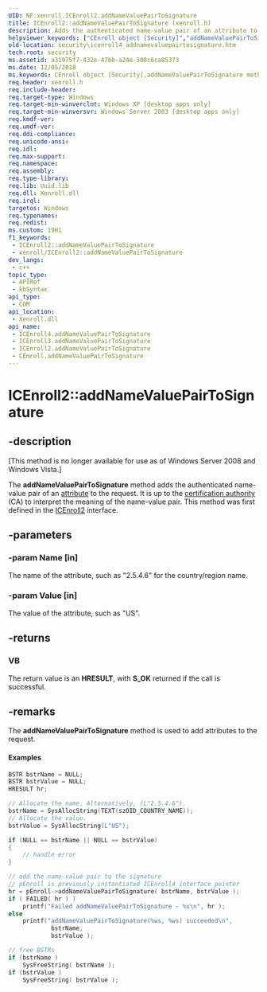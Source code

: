 ```yaml
---
UID: NF:xenroll.ICEnroll2.addNameValuePairToSignature
title: ICEnroll2::addNameValuePairToSignature (xenroll.h)
description: Adds the authenticated name-value pair of an attribute to the request. It is up to the certification authority (CA) to interpret the meaning of the name-value pair.
helpviewer_keywords: ["CEnroll object [Security]","addNameValuePairToSignature method","ICEnroll2 interface [Security]","addNameValuePairToSignature method","ICEnroll2.addNameValuePairToSignature","ICEnroll2::addNameValuePairToSignature","ICEnroll3 interface [Security]","addNameValuePairToSignature method","ICEnroll3::addNameValuePairToSignature","ICEnroll4 interface [Security]","addNameValuePairToSignature method","ICEnroll4::addNameValuePairToSignature","addNameValuePairToSignature","addNameValuePairToSignature method [Security]","addNameValuePairToSignature method [Security]","CEnroll object","addNameValuePairToSignature method [Security]","ICEnroll2 interface","addNameValuePairToSignature method [Security]","ICEnroll3 interface","addNameValuePairToSignature method [Security]","ICEnroll4 interface","security.icenroll4_addnamevaluepairtosignature","xenroll/ICEnroll2::addNameValuePairToSignature","xenroll/ICEnroll3::addNameValuePairToSignature","xenroll/ICEnroll4::addNameValuePairToSignature"]
old-location: security\icenroll4_addnamevaluepairtosignature.htm
tech.root: security
ms.assetid: a31975f7-432e-47bb-a24e-508c6ca85373
ms.date: 12/05/2018
ms.keywords: CEnroll object [Security],addNameValuePairToSignature method, ICEnroll2 interface [Security],addNameValuePairToSignature method, ICEnroll2.addNameValuePairToSignature, ICEnroll2::addNameValuePairToSignature, ICEnroll3 interface [Security],addNameValuePairToSignature method, ICEnroll3::addNameValuePairToSignature, ICEnroll4 interface [Security],addNameValuePairToSignature method, ICEnroll4::addNameValuePairToSignature, addNameValuePairToSignature, addNameValuePairToSignature method [Security], addNameValuePairToSignature method [Security],CEnroll object, addNameValuePairToSignature method [Security],ICEnroll2 interface, addNameValuePairToSignature method [Security],ICEnroll3 interface, addNameValuePairToSignature method [Security],ICEnroll4 interface, security.icenroll4_addnamevaluepairtosignature, xenroll/ICEnroll2::addNameValuePairToSignature, xenroll/ICEnroll3::addNameValuePairToSignature, xenroll/ICEnroll4::addNameValuePairToSignature
req.header: xenroll.h
req.include-header: 
req.target-type: Windows
req.target-min-winverclnt: Windows XP [desktop apps only]
req.target-min-winversvr: Windows Server 2003 [desktop apps only]
req.kmdf-ver: 
req.umdf-ver: 
req.ddi-compliance: 
req.unicode-ansi: 
req.idl: 
req.max-support: 
req.namespace: 
req.assembly: 
req.type-library: 
req.lib: Uuid.lib
req.dll: Xenroll.dll
req.irql: 
targetos: Windows
req.typenames: 
req.redist: 
ms.custom: 19H1
f1_keywords:
 - ICEnroll2::addNameValuePairToSignature
 - xenroll/ICEnroll2::addNameValuePairToSignature
dev_langs:
 - c++
topic_type:
 - APIRef
 - kbSyntax
api_type:
 - COM
api_location:
 - Xenroll.dll
api_name:
 - ICEnroll4.addNameValuePairToSignature
 - ICEnroll3.addNameValuePairToSignature
 - ICEnroll2.addNameValuePairToSignature
 - CEnroll.addNameValuePairToSignature
---
```


# ICEnroll2::addNameValuePairToSignature


## -description

<p class="CCE_Message">[This method is no longer available for use as of Windows Server 2008 and Windows Vista.]

The <b>addNameValuePairToSignature</b> method 
			adds the authenticated name-value pair of an <a href="/windows/desktop/SecGloss/a-gly">attribute</a> to the request. It is up to the <a href="/windows/desktop/SecGloss/c-gly">certification authority</a> (CA) to interpret the meaning of the name-value pair.
		 This method was first defined in the <a href="/windows/desktop/api/xenroll/nn-xenroll-icenroll2">ICEnroll2</a> interface.

## -parameters

### -param Name [in]

The name of the attribute, such as "2.5.4.6" for the country/region name.

### -param Value [in]

The value of the attribute, such as "US".

## -returns

<h3>VB</h3>
 The return value is an <b>HRESULT</b>, with <b>S_OK</b> returned if the call is successful.

## -remarks

The <b>addNameValuePairToSignature</b> method is used  to add attributes to the request.


#### Examples


```cpp
BSTR bstrName = NULL;
BSTR bstrValue = NULL;
HRESULT hr;

// Allocate the name. Alternatively, (L"2.5.4.6").
bstrName = SysAllocString(TEXT(szOID_COUNTRY_NAME));
// Allocate the value.
bstrValue = SysAllocString(L"US");

if (NULL == bstrName || NULL == bstrValue)
{
    // handle error
}

// add the name-value pair to the signature
// pEnroll is previously instantiated ICEnroll4 interface pointer
hr = pEnroll->addNameValuePairToSignature( bstrName, bstrValue );
if ( FAILED( hr ) )
    printf("Failed addNameValuePairToSignature - %x\n", hr );
else
    printf("addNameValuePairToSignature(%ws, %ws) succeeded\n",
            bstrName, 
            bstrValue );

// free BSTRs
if (bstrName )
    SysFreeString( bstrName );
if (bstrValue )
    SysFreeString( bstrValue );
```